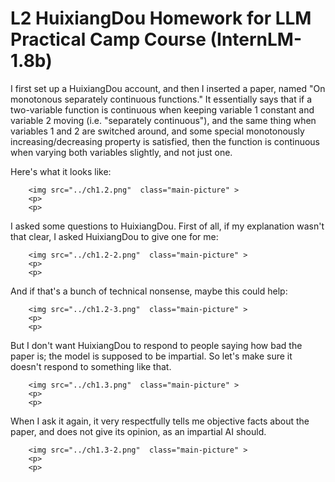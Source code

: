 # L2 HuixiangDou Homework for LLM Practical Camp Course (InternLM-1.8b)

I first set up a HuixiangDou account, and then I inserted a paper, named "On monotonous separately continuous functions." It essentially says that if a two-variable function is continuous when keeping variable 1 constant and variable 2 moving (i.e. "separately continuous"), and the same thing when variables 1 and 2 are switched around, and some special monotonously increasing/decreasing property is satisfied, then the function is continuous when varying both variables slightly, and not just one. 

Here's what it looks like:

~~~
    <img src="../ch1.2.png"  class="main-picture" >
    <p>
    <p>
~~~

I asked some questions to HuixiangDou. First of all, if my explanation wasn't that clear, I asked HuixiangDou to give one for me:

~~~
    <img src="../ch1.2-2.png"  class="main-picture" >
    <p>
    <p>
~~~

And if that's a bunch of technical nonsense, maybe this could help:

~~~
    <img src="../ch1.2-3.png"  class="main-picture" >
    <p>
    <p>
~~~

But I don't want HuixiangDou to respond to people saying how bad the paper is; the model is supposed to be impartial. So let's make sure it doesn't respond to something like that.

~~~
    <img src="../ch1.3.png"  class="main-picture" >
    <p>
    <p>
~~~

When I ask it again, it very respectfully tells me objective facts about the paper, and does not give its opinion, as an impartial AI should.

~~~
    <img src="../ch1.3-2.png"  class="main-picture" >
    <p>
    <p>
~~~
